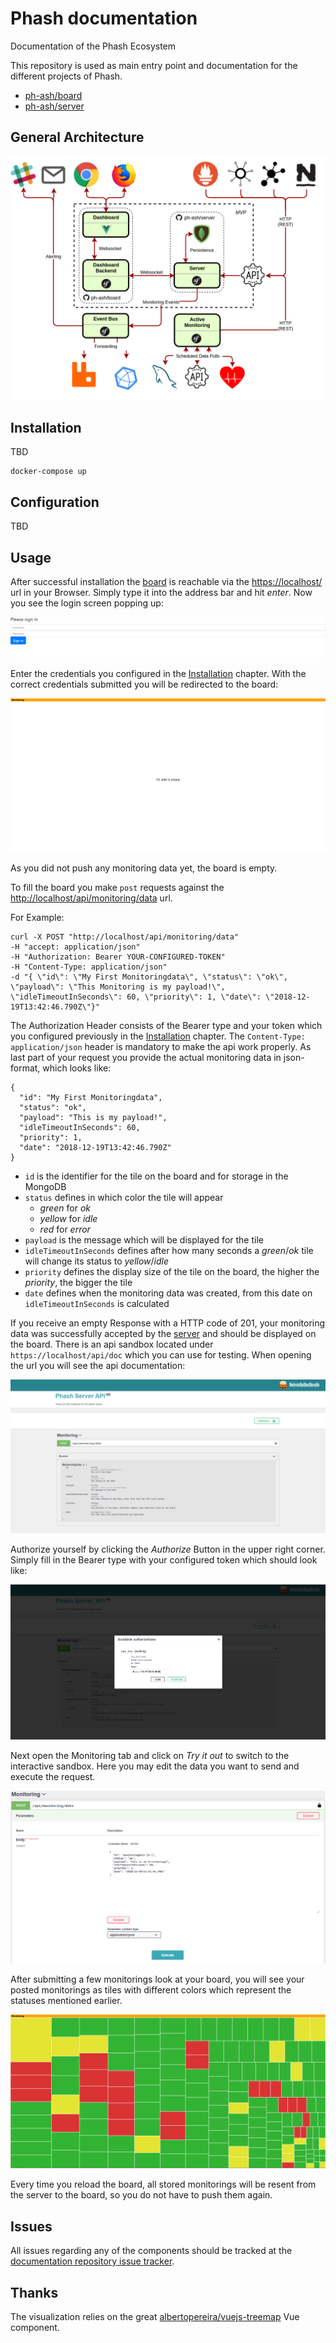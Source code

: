 # Phash documentation

Documentation of the Phash Ecosystem

This repository is used as main entry point and documentation for the different projects of Phash.

* [ph-ash/board](https://github.com/ph-ash/board)
* [ph-ash/server](https://github.com/ph-ash/server)

## General Architecture

![General Architecture](architecture.png)

## Installation

TBD

    docker-compose up

## Configuration

TBD

## Usage

After successful installation the [board](https://github.com/ph-ash/board) is reachable via the [https://localhost/](http://localhost/) url in your Browser.
Simply type it into the address bar and hit _enter_. Now you see the login screen popping up:

![Login](assets/phash_usage_board_login.png)

Enter the credentials you configured in the [Installation](#installation) chapter.
With the correct credentials submitted you will be redirected to the board:

![Filled_board](assets/phash_usage_board_1.png)
 
 As you did not push any monitoring data yet, the board is empty.
 
 To fill the board you make `post` requests against the [http://localhost/api/monitoring/data](http://localhost/api/monitoring/data) url.
 
 For Example: 
 
 ```
 curl -X POST "http://localhost/api/monitoring/data" 
 -H "accept: application/json" 
 -H "Authorization: Bearer YOUR-CONFIGURED-TOKEN" 
 -H "Content-Type: application/json" 
 -d "{ \"id\": \"My First Monitoringdata\", \"status\": \"ok\", \"payload\": \"This Monitoring is my payload!\", \"idleTimeoutInSeconds\": 60, \"priority\": 1, \"date\": \"2018-12-19T13:42:46.790Z\"}"
 ```

The Authorization Header consists of the Bearer type and your token which you configured previously in the [Installation](#installation) chapter.
The `Content-Type: application/json` header is mandatory to make the api work properly. 
As last part of your request you provide the actual monitoring data in json-format, which looks like:

```
{
  "id": "My First Monitoringdata",
  "status": "ok",
  "payload": "This is my payload!",
  "idleTimeoutInSeconds": 60,
  "priority": 1,
  "date": "2018-12-19T13:42:46.790Z"
}
```

* `id` is the identifier for the tile on the board and for storage in the MongoDB
* `status` defines in which color the tile will appear
    * _green_ for _ok_
    * _yellow_ for _idle_ 
    * _red_ for _error_
* `payload` is the message which will be displayed for the tile
* `idleTimeoutInSeconds` defines after how many seconds a _green_/_ok_ tile will change its status to _yellow_/_idle_
* `priority` defines the display size of the tile on the board, the higher the _priority_, the bigger the tile
* `date` defines when the monitoring data was created, from this date on `idleTimeoutInSeconds` is calculated

If you receive an empty Response with a HTTP code of 201, your monitoring data was successfully accepted by the [server](https://github.com/ph-ash/server)
and should be displayed on the board.
There is an api sandbox located under `https://localhost/api/doc` which you can use for testing. When opening the
url you will see the api documentation:

![api_sandbox_documentation](assets/phash_usage_api_doc_1.png)

Authorize yourself by clicking the _Authorize_ Button in the upper right corner.
Simply fill in the Bearer type with your configured token which should look like:

![api_sandbox_authorization](assets/phash_usage_api_doc_2.png)

Next open the Monitoring tab and click on _Try it out_ to switch to the interactive 
sandbox. Here you may edit the data you want to send and execute the request.

![api_sandbox_authorization](assets/phash_usage_api_doc_4.png)

After submitting a few monitorings look at your board, you will see your posted monitorings as tiles with
different colors which represent the statuses mentioned earlier.

![api_sandbox_authorization](assets/phash_usage_board_2.png)

Every time you reload the board, 
all stored monitorings will be resent from the server to the board, so you
do not have to push them again.

## Issues

All issues regarding any of the components should be tracked at the [documentation repository issue tracker](https://github.com/ph-ash/documentation/issues).

## Thanks

The visualization relies on the great [albertopereira/vuejs-treemap](https://github.com/albertopereira/vuejs-treemap) Vue component.
